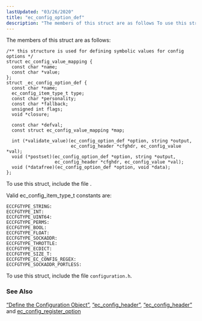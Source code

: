 ```yaml
---
lastUpdated: "03/26/2020"
title: "ec_config_option_def"
description: "The members of this struct are as follows To use this struct include the file Valid ec config item type t constants are To use this struct include the file configuration h Section 1 3 5 1 Define the Configuration Object Section 68 21 ec config header Section 68 21..."
---
```


The members of this struct are as follows:

```
/** this structure is used for defining symbolic values for config options */
struct ec_config_value_mapping {
  const char *name;
  const char *value;
};
struct _ec_config_option_def {
  const char *name;
  ec_config_item_type_t type;
  const char *personality;
  const char *fallback;
  unsigned int flags;
  void *closure;

  const char *defval;
  const struct ec_config_value_mapping *map;

  int (*validate_value)(ec_config_option_def *option, string *output,
                        ec_config_header *cfghdr, ec_config_value *val);
  void (*postset)(ec_config_option_def *option, string *output,
                  ec_config_header *cfghdr, ec_config_value *val);
  void (*datafree)(ec_config_option_def *option, void *data);
};
```

To use this struct, include the file .

Valid ec_config_item_type_t constants are:

```
ECCFGTYPE_STRING:
ECCFGTYPE_INT:
ECCFGTYPE_UINT64:
ECCFGTYPE_PERMS:
ECCFGTYPE_BOOL:
ECCFGTYPE_FLOAT:
ECCFGTYPE_SOCKADDR:
ECCFGTYPE_THROTTLE:
ECCFGTYPE_ECDICT:
ECCFGTYPE_SIZE_T:
ECCFGTYPE_EC_CONFIG_REGEX:
ECCFGTYPE_SOCKADDR_PORTLESS:
```

To use this struct, include the file `configuration.h`.

### <a name="idp46439488"></a> See Also

[“Define the Configuration Object”](/momentum/3/3-api/arch-primary-apis#arch.def.config), [“ec_config_header”](/momentum/3/3-api/structs-ec-config-header), [“ec_config_header”](/momentum/3/3-api/structs-ec-config-header) and [ec_config_register_option](/momentum/3/3-api/apis-ec-config-register-option)